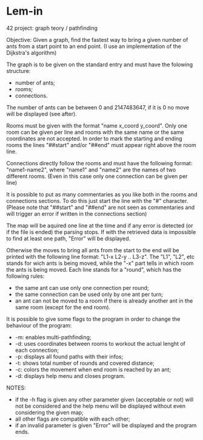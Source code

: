 # Lem-in
42 project: graph teory / pathfinding

Objective: Given a graph, find the fastest way to bring a given number of ants from a start point to an end point. (I use an implementation of the Dijkstra's algorithm)

The graph is to be given on the standard entry and must have the folowing structure:
- number of ants;
- rooms;
- connections.

The number of ants can be between 0 and 2147483647, if it is 0 no move will be displayed (see after).

Rooms must be given with the format "name x_coord y_coord". Only one room can be given per line and rooms with the same name or the same coordinates are not accepted.
In order to mark the starting and ending rooms the lines "##start" and/or "##end" must appear right above the room line.

Connections directly follow the rooms and must have the following format: "name1-name2", where "name1" and "name2" are the names of two different rooms. (Even in this case only one connection can be given per line)

It is possible to put as many commentaries as you like both in the rooms and connections sections.
To do this just start the line with the "#" character. (Please note that "##start" and "##end" are not seen as commentaries and will trigger an error if written in the connections section)

The map will be aquired one line at the time and if any error is detected (or if the file is ended) the parsing stops.
If with the retrieved data is impossible to find at least one path, "Error" will be displayed.

Otherwise the moves to bring all ants from the start to the end will be printed with the following line format: "L1-x L2-y .. L3-z". The "L1", "L2", etc stands for wich ants is being moved, while the "-x" part tells in which room the ants is being moved.
Each line stands for a "round", which has the following rules:
- the same ant can use only one connection per round;
- the same connection can be used only by one ant per turn;
- an ant can not be moved to a room if there is already another ant in the same room (except for the end room).

It is possible to give some flags to the program in order to change the behaviour of the program:
- -m: enables multi-pathfinding;
- -d: uses coordinates between rooms to workout the actual lenght of each connection;
- -p: displays all found paths with their infos;
- -t: shows total number of rounds and covered distance;
- -c: colors the movement when end room is reached by an ant;
- -d: displays help menu and closes program.

NOTES:
- if the -h flag is given any other parameter given (acceptable or not) will not be considered and the help menu will be displayed without even considering the given map;
- all other flags are compatible with each other;
- if an invalid parameter is given "Error" will be displayed and the program ends.
